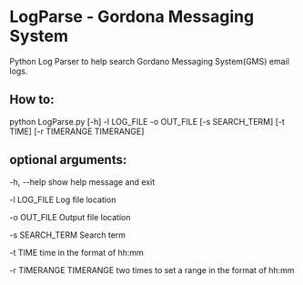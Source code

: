 # LogParse - Gordona Messaging System
Python Log Parser to help search Gordano Messaging System(GMS) email logs.

## How to:

python LogParse.py [-h] -l LOG_FILE -o OUT_FILE [-s SEARCH_TERM] [-t TIME] [-r TIMERANGE TIMERANGE]

## optional arguments:

  -h, --help            show help message and exit
  
  -l LOG_FILE           Log file location
  
  -o OUT_FILE           Output file location
  
  -s SEARCH_TERM        Search term
  
  -t TIME               time in the format of hh:mm
  
  -r TIMERANGE TIMERANGE two times to set a range in the format of hh:mm
  
